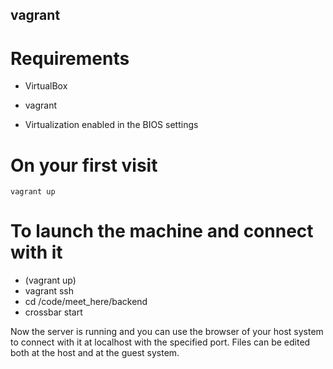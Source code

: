 ## vagrant

# Requirements
* VirtualBox
*	vagrant

*	Virtualization enabled in the BIOS settings

# On your first visit
	vagrant up

# To launch the machine and connect with it
*	(vagrant up)
*	vagrant ssh
*	cd /code/meet\_here/backend
*	crossbar start

Now the server is running and you can use the browser of your host system to connect with it at
localhost with the specified port. Files can be edited both at the host and at the guest system.
